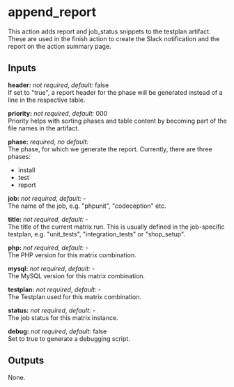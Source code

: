 # append_report

This action adds report and job_status snippets to the testplan artifact.
These are used in the finish action to create the Slack notification and the
report on the action summary page.

## Inputs

**header:** *not required*, *default:* false  
If set to "true", a report header for the phase will be generated instead of a
line in the respective table.

**priority:** *not required*, *default:* 000  
Priority helps with sorting phases and table content by becoming part of the file names in the artifact.

**phase:** *required*, *no default:*  
The phase, for which we generate the report. Currently, there are three phases:

- install
- test
- report

**job:** *not required*, *default:* -  
The name of the job, e.g. "phpunit", "codeception" etc.

**title:** *not required*, *default:* -  
The title of the current matrix run. This is usually defined in the job-specific testplan, e.g. "unit_tests", "integration_tests" or "shop_setup".

**php:** *not required*, *default:* -  
The PHP version for this matrix combination.

**mysql:** *not required*, *default:* -  
The MySQL version for this matrix combination.

**testplan:** *not required*, *default:* -  
The Testplan used for this matrix combination.

**status:** *not required*, *default:* -  
The job status for this matrix instance.

**debug:** *not required*, *default:* false  
Set to true to generate a debugging script.

## Outputs

None.
